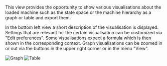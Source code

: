 This view provides the opportunity to show various visualisations about the loaded machine such as the state space or the machine hierarchy as a graph or table and export them.

In the bottom left view a short description of the visualisation is displayed.
Settings that are relevant for the certain visualisation can be customized via "Edit preferences".
Some visualisations expect a formula which is then shown in the corresponding context.
Graph visualisations can be zoomed in or out via the buttons in the upper right corner or in the menu "View".

![Graph](../../../screenshots/Visualisations/DotView.png)
![Table](../../../screenshots/Visualisations/Formula%20Table.png)

